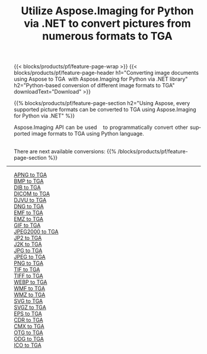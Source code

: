 ﻿---
title: Utilize Aspose.Imaging for Python via .NET to convert pictures from numerous formats to TGA 
weight: 3920
url: /python-net/conversion/to/tga 
lang: en
langdirlevel: 2
locales: zh-hans,ja,it,ru,de,es,fr,nl,id,lt,pl,pt,vi,tr,ko,zh-hant,ar,hi,th,sv,cs,uk,he
description: You can use Aspose.Imaging for Python via .NET library to convert from a variety of formats to TGA
---

{{< blocks/products/pf/feature-page-wrap >}}
{{< blocks/products/pf/feature-page-header h1="Converting image documents using Aspose to TGA  with Aspose.Imaging for Python via .NET library" h2="Python-based conversion of different image formats to TGA" downloadText="Download" >}}


{{% blocks/products/pf/feature-page-section  h2="Using Aspose, every supported picture formats can be converted to TGA using Aspose.Imaging for Python via .NET" %}}
<p align=justify>Aspose.Imaging API can be used   to programmatically convert other supported image formats to TGA using Python language.</p>
<br/>
There are next available conversions:
{{% /blocks/products/pf/feature-page-section %}}
<div class="container-fluid productfamilypage bg-gray">
    <div class="convertypes bg-gray agp-content section">
        <div class="container">
		<hr style="margin-left:-20px;"/>
		<div class="row other-converters">
		    <div class='col-md-2 other-converter remove-lp remove-rp'><a href="/imaging/python-net/conversion/apng-to-tga" >APNG to TGA</a></div>
<div class='col-md-2 other-converter remove-lp remove-rp'><a href="/imaging/python-net/conversion/bmp-to-tga" >BMP to TGA</a></div>
<div class='col-md-2 other-converter remove-lp remove-rp'><a href="/imaging/python-net/conversion/dib-to-tga" >DIB to TGA</a></div>
<div class='col-md-2 other-converter remove-lp remove-rp'><a href="/imaging/python-net/conversion/dicom-to-tga" >DICOM to TGA</a></div>
<div class='col-md-2 other-converter remove-lp remove-rp'><a href="/imaging/python-net/conversion/djvu-to-tga" >DJVU to TGA</a></div>
<div class='col-md-2 other-converter remove-lp remove-rp'><a href="/imaging/python-net/conversion/dng-to-tga" >DNG to TGA</a></div>
<div class='col-md-2 other-converter remove-lp remove-rp'><a href="/imaging/python-net/conversion/emf-to-tga" >EMF to TGA</a></div>
<div class='col-md-2 other-converter remove-lp remove-rp'><a href="/imaging/python-net/conversion/emz-to-tga" >EMZ to TGA</a></div>
<div class='col-md-2 other-converter remove-lp remove-rp'><a href="/imaging/python-net/conversion/gif-to-tga" >GIF to TGA</a></div>
<div class='col-md-2 other-converter remove-lp remove-rp'><a href="/imaging/python-net/conversion/jpeg2000-to-tga" >JPEG2000 to TGA</a></div>
<div class='col-md-2 other-converter remove-lp remove-rp'><a href="/imaging/python-net/conversion/jp2-to-tga" >JP2 to TGA</a></div>
<div class='col-md-2 other-converter remove-lp remove-rp'><a href="/imaging/python-net/conversion/j2k-to-tga" >J2K to TGA</a></div>
<div class='col-md-2 other-converter remove-lp remove-rp'><a href="/imaging/python-net/conversion/jpg-to-tga" >JPG to TGA</a></div>
<div class='col-md-2 other-converter remove-lp remove-rp'><a href="/imaging/python-net/conversion/jpeg-to-tga" >JPEG to TGA</a></div>
<div class='col-md-2 other-converter remove-lp remove-rp'><a href="/imaging/python-net/conversion/png-to-tga" >PNG to TGA</a></div>
<div class='col-md-2 other-converter remove-lp remove-rp'><a href="/imaging/python-net/conversion/tif-to-tga" >TIF to TGA</a></div>
<div class='col-md-2 other-converter remove-lp remove-rp'><a href="/imaging/python-net/conversion/tiff-to-tga" >TIFF to TGA</a></div>
<div class='col-md-2 other-converter remove-lp remove-rp'><a href="/imaging/python-net/conversion/webp-to-tga" >WEBP to TGA</a></div>
<div class='col-md-2 other-converter remove-lp remove-rp'><a href="/imaging/python-net/conversion/wmf-to-tga" >WMF to TGA</a></div>
<div class='col-md-2 other-converter remove-lp remove-rp'><a href="/imaging/python-net/conversion/wmz-to-tga" >WMZ to TGA</a></div>
<div class='col-md-2 other-converter remove-lp remove-rp'><a href="/imaging/python-net/conversion/svg-to-tga" >SVG to TGA</a></div>
<div class='col-md-2 other-converter remove-lp remove-rp'><a href="/imaging/python-net/conversion/svgz-to-tga" >SVGZ to TGA</a></div>
<div class='col-md-2 other-converter remove-lp remove-rp'><a href="/imaging/python-net/conversion/eps-to-tga" >EPS to TGA</a></div>
<div class='col-md-2 other-converter remove-lp remove-rp'><a href="/imaging/python-net/conversion/cdr-to-tga" >CDR to TGA</a></div>
<div class='col-md-2 other-converter remove-lp remove-rp'><a href="/imaging/python-net/conversion/cmx-to-tga" >CMX to TGA</a></div>
<div class='col-md-2 other-converter remove-lp remove-rp'><a href="/imaging/python-net/conversion/otg-to-tga" >OTG to TGA</a></div>
<div class='col-md-2 other-converter remove-lp remove-rp'><a href="/imaging/python-net/conversion/odg-to-tga" >ODG to TGA</a></div>
<div class='col-md-2 other-converter remove-lp remove-rp'><a href="/imaging/python-net/conversion/ico-to-tga" >ICO to TGA</a></div>
                </div>
        </div>
    </div>
</div>
<br/>

